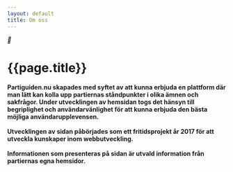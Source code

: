```yaml
---
layout: default
title: Om oss
---
```

<div id="content">
<div class="container">
    <div class="row">
        <div class="col-md-8 offset-md-2" >
            <div class="text-center">
                <i class="icon-font display-3 icon-info">&#xe803;</i>
            </div>
            <h1 class="text-center font-weight-light">{{page.title}}</h1>
            <h4 class="contentText">Partiguiden.nu skapades med syftet av att kunna erbjuda en plattform där man lätt kan kolla upp partiernas ståndpunkter i olika ämnen och sakfrågor. Under utvecklingen av hemsidan togs det hänsyn till begriplighet och användarvänlighet för att kunna erbjuda den bästa möjliga användarupplevensen.<br><br>
            Utvecklingen av sidan påbörjades som ett fritidsprojekt år 2017 för att utveckla kunskaper inom webbutveckling.<br><br>
            Informationen som presenteras på sidan är utvald information från partiernas egna hemsidor.
            </h4>
        </div>
    </div>
</div>
</div>